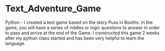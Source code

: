 # Text_Adventure_Game
Python - I created a text game based on the story Puss in Booths. In the game, you will have a series of riddles or logic questions to answer in order to pass 
and arrive at the end of the Game. I constructed this game 2 weeks after my python class started and has been very helpful to learn the language.
